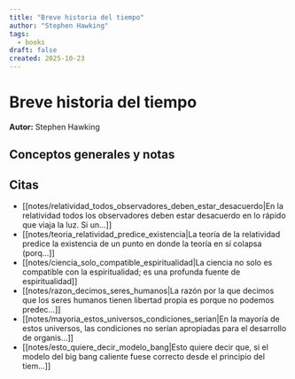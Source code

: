 ```yaml
---
title: "Breve historia del tiempo"
author: "Stephen Hawking"
tags:
  - books
draft: false
created: 2025-10-23
---
```


# Breve historia del tiempo

**Autor:** Stephen Hawking


## Conceptos generales y notas



## Citas
- [[notes/relatividad_todos_observadores_deben_estar_desacuerdo|En la relatividad todos los observadores deben estar desacuerdo en lo rápido que viaja la luz. Si un...]]
- [[notes/teoria_relatividad_predice_existencia|La teoría de la relatividad predice la existencia de un punto en donde la teoría en sí colapsa (porq...]]
- [[notes/ciencia_solo_compatible_espiritualidad|La ciencia no solo es compatible con la espiritualidad; es una profunda fuente de espiritualidad]]
- [[notes/razon_decimos_seres_humanos|La razón por la que decimos que los seres humanos tienen libertad propia es porque no podemos predec...]]
- [[notes/mayoria_estos_universos_condiciones_serian|En la mayoría de estos universos, las condiciones no serían apropiadas para el desarrollo de organis...]]
- [[notes/esto_quiere_decir_modelo_bang|Esto quiere decir que, si el modelo del big bang caliente fuese correcto desde el principio del tiem...]]
